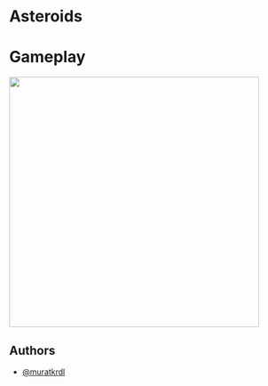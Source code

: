 
# Asteroids



# Gameplay

<img src="-" width="450">


## Authors

- [@muratkrdl](https://github.com/muratkrdl)

